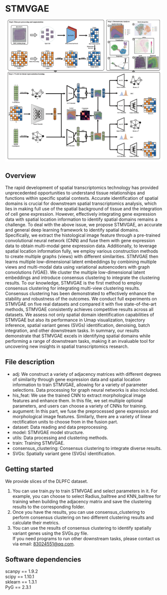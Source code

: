 # STMVGAE
![image](https://github.com/JinyunNiu/STMVGAE/blob/main/STMVGAE_Overview.jpg)
## Overview
The rapid development of spatial transcriptomics technology has provided unprecedented opportunities to understand tissue relationships and functions within specific spatial contexts. Accurate identification of spatial domains is crucial for downstream spatial transcriptomics analysis, which lies in making full use of the spatial background of tissue and the integration of cell gene expression. However, effectively integrating gene expression data with spatial location information to identify spatial domains remains a challenge. To deal with the above issue, we propose STMVGAE, an accurate and general deep learning framework to identify spatial domains. 
Specifically, we extract the histological image feature through a pre-trained convolutional neural network (CNN) and fuse them with gene expression data to obtain multi-modal gene expression data. Additionally, to leverage spatial location information fully, we employ various construction methods to create multiple graphs (views) with different similarities. STMVGAE then learns multiple low-dimensional latent embeddings by combining multiple views and multi-modal data using variational autoencoders with graph convolutions (VGAE). We cluster the multiple low-dimensional latent embeddings and introduce consensus clustering to integrate the clustering results. To our knowledge, STMVGAE is the first method to employ consensus clustering for integrating multi-view clustering results. Consensus clustering has been demonstrated to effectively enhance the stability and robustness of the outcomes. 
We conduct full experiments on STMVGAE on five real datasets and compared it with five state-of-the-art methods, STMVGAE consistently achieves competitive results across all datasets. We assess not only spatial domain identification capabilities of STMVGAE but also its performance in Umap visualization, trajectory inference, spatial variant genes (SVGs) identification, denoising, batch integration, and other downstream tasks. In summary, our results demonstrate that STMVGAE excels in identifying spatial domains while performing a range of downstream tasks, making it an invaluable tool for uncovering new insights in spatial transcriptomics research.
## File description
* adj: We construct a variety of adjacency matrices with different degrees of similarity through gene expression data and spatial location information to train STMVGAE, allowing for a variety of parameter selections. Data processing for graph neural networks is also included.   
* his_feat: We use the trained CNN to extract morphological image features and enhance them. In this file, we set multiple optional parameters, and users can choose a variety of CNNs for training.   
* augument: In this part, we fuse the preprocessed gene expression and morphological image features. Similarly, there are a variety of linear rectification units to choose from in the fusion part.
* dataset: Data reading and data preprocessing.
* model: STMVGAE model structure.
* utils: Data processing and clustering methods.
* train: Training STMVGAE.
* consensus_clustering: Consensus clustering to integrate diverse results.
* SVGs: Spatially variant gene (SVGs) identification.
## Getting started
We provide slices of the DLPFC dataset.
1. You can use train.py to train STMVGAE and select parameters in it. For example, you can choose to select Radius_balltree and KNN_balltree for training when building the adjacency matrix and save the clustering results to the corresponding folder.
2. Once you have the results, you can use consensus_clustering to perform consensus clustering on two different clustering results and calculate their metrics.   
3. You can use the results of consensus clustering to identify spatially variant genes using the SVGs.py file.   
If you need programs to run other downstream tasks, please contact us via email: 83024551@qq.com.
## Software dependencies
scanpy == 1.9.2   
scipy == 1.10.1   
sklearn == 1.3.1   
PyG == 2.3.1
